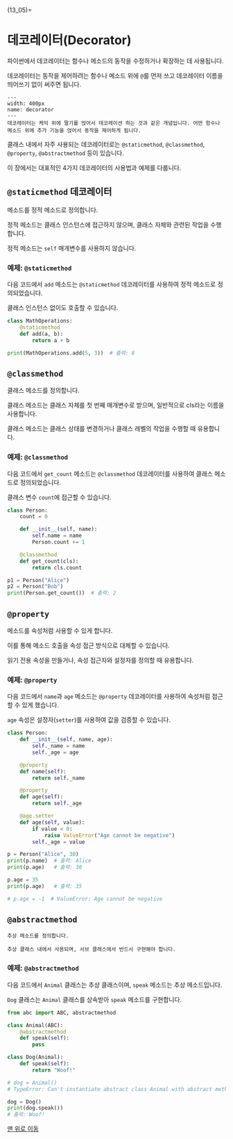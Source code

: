 (13_05)=
# 데코레이터(Decorator)

파이썬에서 데코레이터는 함수나 메소드의 동작을 수정하거나 확장하는 데 사용됩니다. 

데코레이터는 동작을 제어하려는 함수나 메소드 위에 `@`를 먼저 쓰고 데코레이터 이름을 띄어쓰기 없이 써주면 됩니다.

```{figure} ../images/13_05_1_decorator.webp
---
width: 400px
name: decorator
---
데코레이터는 케익 위에 딸기를 얹어서 데코레이션 하는 것과 같은 개념입니다. 어떤 함수나 메소드 위에 추가 기능을 얹어서 동작을 제어하게 됩니다.
```

클래스 내에서 자주 사용되는 데코레이터로는 `@staticmethod`, `@classmethod`, `@property`, `@abstractmethod` 등이 있습니다. 

이 장에서는 대표적인 4가지 데코레이터의 사용법과 예제를 다룹니다.

## `@staticmethod` 데코레이터

메소드를 정적 메소드로 정의합니다. 

정적 메소드는 클래스 인스턴스에 접근하지 않으며, 클래스 자체와 관련된 작업을 수행합니다. 

정적 메소드는 `self` 매개변수를 사용하지 않습니다.

### 예제: `@staticmethod`

다음 코드에서 `add` 메소드는 `@staticmethod` 데코레이터를 사용하여 정적 메소드로 정의되었습니다. 

클래스 인스턴스 없이도 호출할 수 있습니다.

```python
class MathOperations:
    @staticmethod
    def add(a, b):
        return a + b

print(MathOperations.add(5, 3))  # 출력: 8
```

## `@classmethod`

클래스 메소드를 정의합니다. 

클래스 메소드는 클래스 자체를 첫 번째 매개변수로 받으며, 일반적으로 cls라는 이름을 사용합니다.

클래스 메소드는 클래스 상태를 변경하거나 클래스 레벨의 작업을 수행할 때 유용합니다.

### 예제: `@classmethod`

다음 코드에서 `get_count` 메소드는 `@classmethod` 데코레이터를 사용하여 클래스 메소드로 정의되었습니다. 

클래스 변수 `count`에 접근할 수 있습니다.

```python
class Person:
    count = 0

    def __init__(self, name):
        self.name = name
        Person.count += 1

    @classmethod
    def get_count(cls):
        return cls.count

p1 = Person("Alice")
p2 = Person("Bob")
print(Person.get_count())  # 출력: 2
```

## `@property`

메소드를 속성처럼 사용할 수 있게 합니다. 

이를 통해 메소드 호출을 속성 접근 방식으로 대체할 수 있습니다. 

읽기 전용 속성을 만들거나, 속성 접근자와 설정자를 정의할 때 유용합니다.

### 예제: `@property`

다음 코드에서 `name`과 `age` 메소드는 `@property` 데코레이터를 사용하여 속성처럼 접근할 수 있게 했습니다. 

`age` 속성은 설정자(`setter`)를 사용하여 값을 검증할 수 있습니다.

```python
class Person:
    def __init__(self, name, age):
        self._name = name
        self._age = age

    @property
    def name(self):
        return self._name

    @property
    def age(self):
        return self._age

    @age.setter
    def age(self, value):
        if value < 0:
            raise ValueError("Age cannot be negative")
        self._age = value

p = Person("Alice", 30)
print(p.name)  # 출력: Alice
print(p.age)   # 출력: 30

p.age = 35
print(p.age)   # 출력: 35

# p.age = -1  # ValueError: Age cannot be negative
```

## `@abstractmethod`
    
    추상 메소드를 정의합니다. 
    
    추상 클래스 내에서 사용되며, 서브 클래스에서 반드시 구현해야 합니다.

### 예제: `@abstractmethod`

다음 코드에서 `Animal` 클래스는 추상 클래스이며, `speak` 메소드는 추상 메소드입니다. 

`Dog` 클래스는 `Animal` 클래스를 상속받아 `speak` 메소드를 구현합니다.

```python
from abc import ABC, abstractmethod

class Animal(ABC):
    @abstractmethod
    def speak(self):
        pass

class Dog(Animal):
    def speak(self):
        return "Woof!"

# dog = Animal()  
# TypeError: Can't instantiate abstract class Animal with abstract methods speak

dog = Dog()
print(dog.speak())
# 출력: Woof!
```


[맨 위로 이동](13_05)

